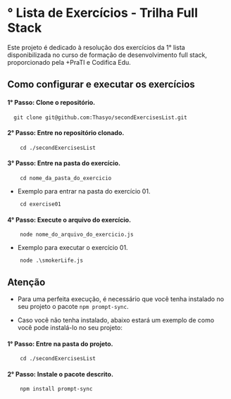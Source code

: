 # ° Lista de Exercícios - Trilha Full Stack

Este projeto é dedicado à resolução dos exercícios da 1° lista disponibilizada no curso de formação de desenvolvimento full stack, proporcionado pela +PraTI e Codifica Edu.


## Como configurar e executar os exercícios

#### 1° Passo: Clone o repositório.

```Terminal
  git clone git@github.com:Thasyo/secondExercisesList.git
```

#### 2° Passo: Entre no repositório clonado.
    
```Terminal
    cd ./secondExercisesList
```

#### 3° Passo: Entre na pasta do exercício.

```Terminal
    cd nome_da_pasta_do_exercicio
```

- Exemplo para entrar na pasta do exercício 01.

```Terminal
    cd exercise01
```

#### 4° Passo: Execute o arquivo do exercício.

```Terminal
    node nome_do_arquivo_do_exercicio.js
```

- Exemplo para executar o exercício 01.

```Terminal
    node .\smokerLife.js
```
## Atenção

- Para uma perfeita execução, é necessário que você tenha instalado no seu projeto o pacote ``` npm prompt-sync ```.

- Caso você não tenha instalado, abaixo estará um exemplo de como você pode instalá-lo no seu projeto:

#### 1° Passo: Entre na pasta do projeto.

```terminal
    cd ./secondExercisesList
```

#### 2° Passo: Instale o pacote descrito.

```terminal
    npm install prompt-sync    
```